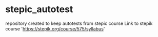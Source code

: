 # stepic_autotest
repository created to keep autotests from stepic course
Link to stepik course 'https://stepik.org/course/575/syllabus'
